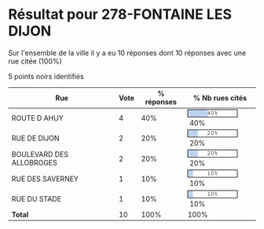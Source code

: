 # Résultat pour 278-FONTAINE LES DIJON

Sur l'ensemble de la ville il y a eu 10 réponses dont 10 réponses avec une rue citée (100%)

5 points noirs identifiés

| Rue | Vote | % réponses | % Nb rues cités|
|-----|------|------------|----------------|
| ROUTE D AHUY | 4 | 40% | <img src="../../img/bar_40.gif" />&nbsp;40%|
| RUE DE DIJON | 2 | 20% | <img src="../../img/bar_20.gif" />&nbsp;20%|
| BOULEVARD DES ALLOBROGES | 2 | 20% | <img src="../../img/bar_20.gif" />&nbsp;20%|
| RUE DES SAVERNEY | 1 | 10% | <img src="../../img/bar_10.gif" />&nbsp;10%|
| RUE DU STADE | 1 | 10% | <img src="../../img/bar_10.gif" />&nbsp;10%|
| **Total** | 10 | 100% | 100%|

